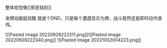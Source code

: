 整体视觉像[[邪恶铭刻]]

发牌动画挺炫酷
就是个DND，只是每个遭遇显示为牌，战斗竟然还是即时动作游戏。


![[Pasted image 20220928222211.png]]![[Pasted image 20220928222340.png]]
![[Pasted image 20221002004223.png]]